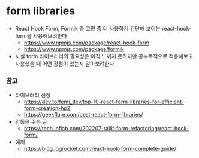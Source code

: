 # form libraries

- React Hook Form, Formik 중 고민 중 더 사용하기 간단해 보이는 react-hook-form을 사용해보려한다
  - https://www.npmjs.com/package/react-hook-form
  - https://www.npmjs.com/package/formik
- 사실 form 라이브러리의 필요성은 아직 느끼지 못하지만 공부목적으로 적용해보고 사용했을 때 어떤 장점이 있는지 알아보려한다

### 참고

- 라이브러리 선정
  - https://dev.to/femi_dev/top-10-react-form-libraries-for-efficient-form-creation-hp2
  - https://geekflare.com/best-react-form-libraries/
- 감동을 주는 글
  - https://tech.inflab.com/202207-rallit-form-refactoring/react-hook-form/
- 예제
  - https://blog.logrocket.com/react-hook-form-complete-guide/
